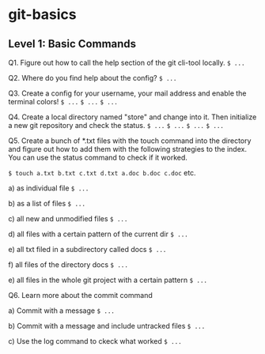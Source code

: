 # git-basics

## Level 1: Basic Commands

Q1. Figure out how to call the help section of the git cli-tool locally.
`$ ...`

Q2. Where do you find help about the config?
`$ ...`

Q3. Create a config for your username, your mail address and enable the terminal colors! 
`$ ...`
`$ ...`
`$ ...`

Q4. Create a local directory named "store" and change into it. Then initialize a new git repository and check the status.
`$ ...`
`$ ...`
`$ ...`
`$ ...`

Q5. Create a bunch of *.txt files with the touch command into the directory and figure out how to add them with the following strategies to the index. You can use the status command to check if it worked.

`$ touch a.txt b.txt c.txt d.txt a.doc b.doc c.doc` etc.

a) as individual file
`$ ...`

b) as a list of files
`$ ...`

c) all new and unmodified files
`$ ...`

d) all files with a certain pattern of the current dir
`$ ...`

e) all txt filed in a subdirectory called docs
`$ ...`

f) all files of the directory docs
`$ ...`

e) all files in the whole git project with a certain pattern
`$ ...`


Q6. Learn more about the commit command

a) Commit with a message
`$ ...`

b) Commit with a message and include untracked files
`$ ...`

c) Use the log command to ckeck what worked
`$ ...`



